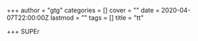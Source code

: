 +++
author = "gtg"
categories = []
cover = ""
date = 2020-04-07T22:00:00Z
lastmod = ""
tags = []
title = "tt"

+++
SUPEr